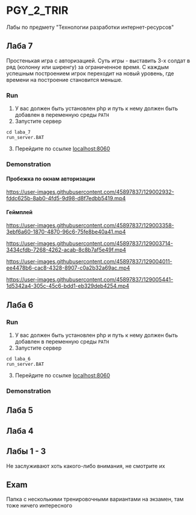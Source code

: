 # PGY_2_TRIR

Лабы по предмету "Технологии разработки интернет-ресурсов"

## Лаба 7

Простенькая игра с авторизацией. Суть игры - выставить 3-х солдат в ряд (колонну или ширенгу) за ограниченное время. С каждым успешным построением игрок переходит на новый уровень, где времени на построение становится меньше.

### Run

1. У вас должен быть установлен php и путь к нему должен быть добавлен в переменную среды `PATH`
2. Запустите сервер
```
cd laba_7
run_server.BAT
```
3. Перейдите по ссылке [localhost:8060](http://localhost:8060/index.html)

### Demonstration

#### Пробежка по окнам авторизации

https://user-images.githubusercontent.com/45897837/129002932-fddc625b-8ab0-4fd5-9d98-d8f7edbb5419.mp4

#### Геймплей

https://user-images.githubusercontent.com/45897837/129003358-3ebf6a60-1870-4870-96c6-75fe8be40a41.mp4

https://user-images.githubusercontent.com/45897837/129003714-3434cfdb-7268-4262-acab-8c8b7af5e49f.mp4

https://user-images.githubusercontent.com/45897837/129004011-ee4478b6-cac8-4328-8907-c0a2b32a69ac.mp4

https://user-images.githubusercontent.com/45897837/129005441-1d5342a4-305c-45c6-bdd1-eb329deb4254.mp4

## Лаба 6

### Run

1. У вас должен быть установлен php и путь к нему должен быть добавлен в переменную среды `PATH`
2. Запустите сервер
```
cd laba_6
run_server.BAT
```
3. Перейдите по ссылке [localhost:8060](http://localhost:8060/index.html)

### Demonstration

## Лаба 5

## Лаба 4

## Лабы 1 - 3

Не заслуживают хоть какого-либо внимания, не смотрите их

## Exam

Папка с несколькими тренировочными вариантами на экзамен, там тоже ничего интересного

